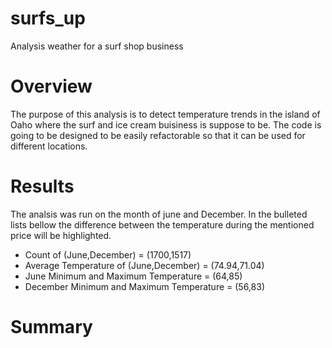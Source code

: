 # surfs_up
Analysis weather for a surf shop business

# Overview
The purpose of this analysis is to detect temperature trends in the island of Oaho where the surf and ice cream buisiness is suppose to be. The code is going to be designed to be easily refactorable so that it can be used for different locations.

# Results

The analsis was run on the month of june and December. In the bulleted lists bellow the difference between the temperature during the mentioned price will be highlighted.
- Count of (June,December) = (1700,1517)
- Average Temperature of (June,December) = (74.94,71.04) 
- June Minimum and Maximum Temperature = (64,85)
- December Minimum and Maximum Temperature = (56,83)

# Summary
